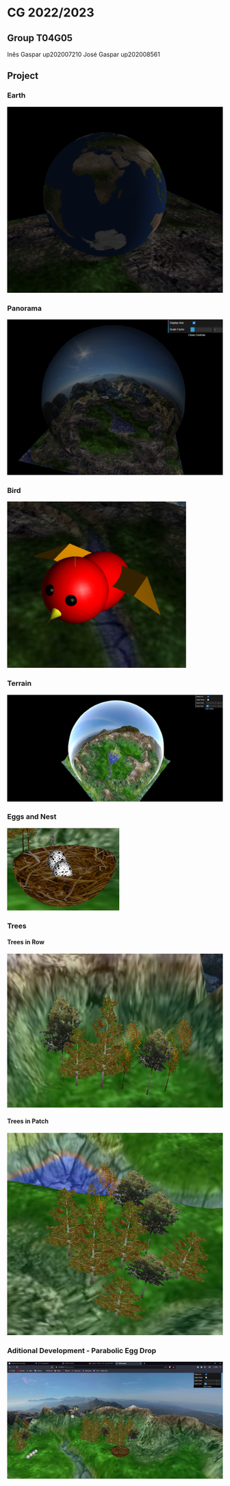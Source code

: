 # CG 2022/2023

## Group T04G05

Inês Gaspar up202007210
José Gaspar up202008561

## Project

### Earth

![Screenshot 1](screenshots/project-t04g05-1.png)

### Panorama

![Screenshot 2](screenshots/project-t04g05-2.png)

### Bird

![Screenshot 3](screenshots/project-t04g05-3.png)

### Terrain

![Screenshot 4](screenshots/project-t04g05-4.png)

### Eggs and Nest

![Screenshot 5](screenshots/project-t04g05-5.png)

### Trees
#### Trees in Row
![Screenshot 6](screenshots/project-t04g05-6-2.png)

#### Trees in Patch
![Screenshot 7](screenshots/project-t04g05-6-1.png)

### Aditional Development - Parabolic Egg Drop
![Screenshot 8](screenshots/project-t04g05-7.gif)



